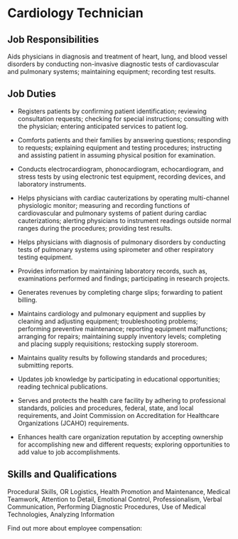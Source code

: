 # Cardiology Technician

## Job Responsibilities

Aids physicians in diagnosis and treatment of heart, lung, and blood vessel disorders by conducting non-invasive diagnostic tests of cardiovascular and pulmonary systems; maintaining equipment; recording test results.

## Job Duties

* Registers patients by confirming patient identification; reviewing consultation requests; checking for special instructions; consulting with the physician; entering anticipated services to patient log.

* Comforts patients and their families by answering questions; responding to requests; explaining equipment and testing procedures; instructing and assisting patient in assuming physical position for examination.

* Conducts electrocardiogram, phonocardiogram, echocardiogram, and stress tests by using electronic test equipment, recording devices, and laboratory instruments.

* Helps physicians with cardiac cauterizations by operating multi-channel physiologic monitor; measuring and recording functions of cardiovascular and pulmonary systems of patient during cardiac cauterizations; alerting physicians to instrument readings outside normal ranges during the procedures; providing test results.

* Helps physicians with diagnosis of pulmonary disorders by conducting tests of pulmonary systems using spirometer and other respiratory testing equipment.

* Provides information by maintaining laboratory records, such as, examinations performed and findings; participating in research projects.

* Generates revenues by completing charge slips; forwarding to patient billing.

* Maintains cardiology and pulmonary equipment and supplies by cleaning and adjusting equipment; troubleshooting problems; performing preventive maintenance; reporting equipment malfunctions; arranging for repairs; maintaining supply inventory levels; completing and placing supply requisitions; restocking supply storeroom.

* Maintains quality results by following standards and procedures; submitting reports.

* Updates job knowledge by participating in educational opportunities; reading technical publications.

* Serves and protects the health care facility by adhering to professional standards, policies and procedures, federal, state, and local requirements, and Joint Commission on Accreditation for Healthcare Organizations (JCAHO) requirements.

* Enhances health care organization reputation by accepting ownership for accomplishing new and different requests; exploring opportunities to add value to job accomplishments.

## Skills and Qualifications

Procedural Skills, OR Logistics, Health Promotion and Maintenance, Medical Teamwork, Attention to Detail, Emotional Control, Professionalism, Verbal Communication, Performing Diagnostic Procedures, Use of Medical Technologies, Analyzing Information

Find out more about employee compensation:
